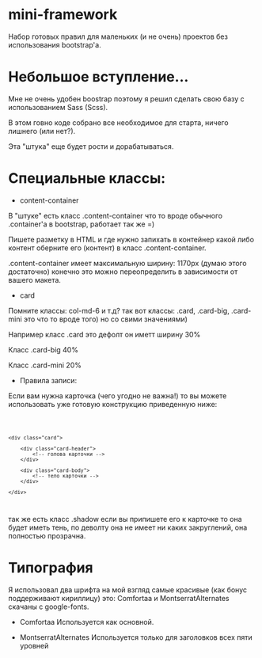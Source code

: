# mini-framework
Набор готовых правил для маленьких (и не очень) проектов без использования bootstrap'a.

# Небольшое вступление...
Мне не очень удобен boostrap поэтому я решил сделать свою базу с использованием Sass (Scss).

В этом говно коде собрано все необходимое для старта, ничего лишнего (или нет?).

Эта "штука" еще будет рости и дорабатываться.



# Специальные классы:

* content-container

В "штуке" есть класс .content-container что то вроде обычного .container'a в bootstrap, работает так же =)

Пишете разметку в HTML и где нужно запихать в контейнер какой либо контент оберните его (контент) в класс .content-container.

.content-container имеет максимальную ширину: 1170px (думаю этого достаточно) конечно это можно переопределить в зависимости от вашего макета.

* card

Помните классы: col-md-6 и т.д? так вот классы: .card, .card-big, .card-mini это что то вроде того) но со свими значениями)

Например класс .card это дефолт он иметт ширину 30%

Класс .card-big 40%

Класс .card-mini 20%

* Правила записи:

Если вам нужна карточка (чего угодно не важна!) то вы можете использовать уже готовую конструкцию приведенную ниже:


<code>

	<div class="card">

		<div class="card-header">
			<!-- голова карточки -->
		</div>

		<div class="card-body">
			<!-- тело карточки -->
		</div>

	</div>

</code>


так же есть класс .shadow если вы припишете его к карточке то она будет иметь тень, по деволту она не имеет ни каких закруглений, она полностью прозрачна.


# Типография

Я использовал два шрифта на мой взгляд самые красивые (как бонус поддерживают кириллицу) это: Comfortaa и MontserratAlternates скачаны с google-fonts.

* Comfortaa
Используется как основной.

* MontserratAlternates
Используется только для заголовков всех пяти уровней

